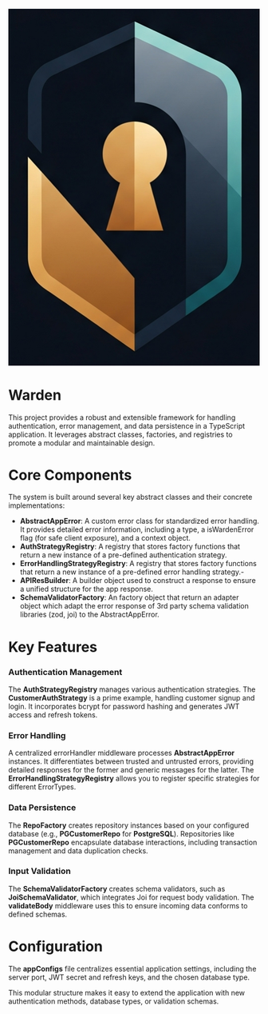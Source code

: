 ![project logo](./public/images/wardenLogo.png)

# Warden

This project provides a robust and extensible framework for handling authentication, error management, and data persistence in a TypeScript application. It leverages abstract classes, factories, and registries to promote a modular and maintainable design.

# Core Components

The system is built around several key abstract classes and their concrete implementations:

- **AbstractAppError**: A custom error class for standardized error handling. It provides detailed error information, including a type, a isWardenError flag (for safe client exposure), and a context object.
- **AuthStrategyRegistry**: A registry that stores factory functions that return a new instance
  of a pre-defined authentication strategy.
- **ErrorHandlingStrategyRegistry**: A registry that stores factory functions that return a new instance
  of a pre-defined error handling strategy.-
- **APIResBuilder**: A builder object used to construct a response to ensure a unified structure
  for the app response.
- **SchemaValidatorFactory**: An factory object that return an adapter object which adapt the error
  response of 3rd party schema validation libraries (zod, joi) to the AbstractAppError.

# Key Features

### Authentication Management

The **AuthStrategyRegistry** manages various authentication strategies. The **CustomerAuthStrategy** is a prime example, handling customer signup and login. It incorporates bcrypt for password hashing and generates JWT access and refresh tokens.

### Error Handling

A centralized errorHandler middleware processes **AbstractAppError** instances. It differentiates between trusted and untrusted errors, providing detailed responses for the former and generic messages for the latter. The **ErrorHandlingStrategyRegistry** allows you to register specific strategies for different ErrorTypes.

### Data Persistence

The **RepoFactory** creates repository instances based on your configured database (e.g., **PGCustomerRepo** for **PostgreSQL**). Repositories like **PGCustomerRepo** encapsulate database interactions, including transaction management and data duplication checks.

### Input Validation

The **SchemaValidatorFactory** creates schema validators, such as **JoiSchemaValidator**, which integrates Joi for request body validation. The **validateBody** middleware uses this to ensure incoming data conforms to defined schemas.

# Configuration

The **appConfigs** file centralizes essential application settings, including the server port, JWT secret and refresh keys, and the chosen database type.

This modular structure makes it easy to extend the application with new authentication methods, database types, or validation schemas.

